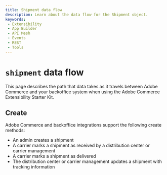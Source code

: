 ```yaml
---
title: Shipment data flow
description: Learn about the data flow for the Shipment object.
keywords:
 - Extensibility
 - App Builder
 - API Mesh
 - Events
 - REST
 - Tools
---
```


# `shipment` data flow

This page describes the path that data takes as it travels between Adobe Commerce and your backoffice system when using the Adobe Commerce Extensibility Starter Kit.

## Create

Adobe Commerce and backoffice integrations support the following create methods:

- An admin creates a shipment
- A carrier marks a shipment as received by a distribution center or carrier management
- A carrier marks a shipment as delivered
- The distribution center or carrier management updates a shipment with tracking information
